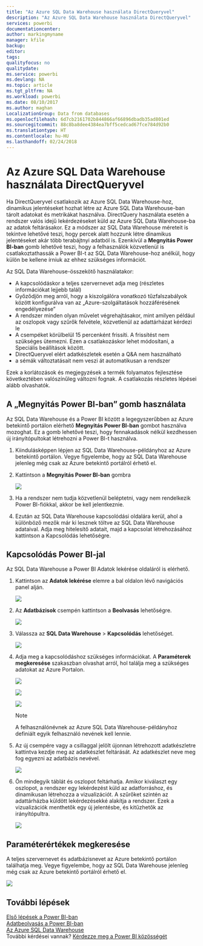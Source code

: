```yaml
---
title: "Az Azure SQL Data Warehouse használata DirectQueryvel"
description: "Az Azure SQL Data Warehouse használata DirectQueryvel"
services: powerbi
documentationcenter: 
author: markingmyname
manager: kfile
backup: 
editor: 
tags: 
qualityfocus: no
qualitydate: 
ms.service: powerbi
ms.devlang: NA
ms.topic: article
ms.tgt_pltfrm: NA
ms.workload: powerbi
ms.date: 08/10/2017
ms.author: maghan
LocalizationGroup: Data from databases
ms.openlocfilehash: 6d7cb2161702b844866af66896dbadb35ad801ed
ms.sourcegitcommit: 88c8ba8dee4384ea7bff5cedcad67fce784d92b0
ms.translationtype: HT
ms.contentlocale: hu-HU
ms.lasthandoff: 02/24/2018
---
```

# <a name="azure-sql-data-warehouse-with-directquery"></a>Az Azure SQL Data Warehouse használata DirectQueryvel
Ha DirectQueryvel csatlakozik az Azure SQL Data Warehouse-hoz, dinamikus jelentéseket hozhat létre az Azure SQL Data Warehouse-ban tárolt adatokat és metrikákat használva. DirectQuery használata esetén a rendszer valós idejű lekérdezéseket küld az Azure SQL Data Warehouse-ba az adatok feltárásakor. Ez a módszer az SQL Data Warehouse méreteit is tekintve lehetővé teszi, hogy percek alatt hozzunk létre dinamikus jelentéseket akár több terabájtnyi adatból is. Ezenkívül a **Megnyitás Power BI-ban** gomb lehetővé teszi, hogy a felhasználók közvetlenül is csatlakoztathassák a Power BI-t az SQL Data Warehouse-hoz anélkül, hogy külön be kellene írniuk az ehhez szükséges információt.

Az SQL Data Warehouse-összekötő használatakor:

* A kapcsolódáskor a teljes szervernevet adja meg (részletes információkat lejjebb talál)
* Győződjön meg arról, hogy a kiszolgálóra vonatkozó tűzfalszabályok között konfigurálva van az „Azure-szolgáltatások hozzáférésének engedélyezése”
* A rendszer minden olyan művelet végrehajtásakor, mint amilyen például az oszlopok vagy szűrők felvétele, közvetlenül az adattárházat kérdezi le
* A csempéket körülbelül 15 percenként frissíti. A frissítést nem szükséges ütemezni.  Ezen a csatlakozáskor lehet módosítani, a Speciális beállítások között.
* DirectQueryvel elért adatkészletek esetén a Q&A nem használható
* a sémák változtatásait nem veszi át automatikusan a rendszer

Ezek a korlátozások és megjegyzések a termék folyamatos fejlesztése következtében valószínűleg változni fognak. A csatlakozás részletes lépései alább olvashatók.

## <a name="using-the-open-in-power-bi-button"></a>A „Megnyitás Power BI-ban” gomb használata
Az SQL Data Warehouse és a Power BI között a legegyszerűbben az Azure betekintő portálon elérhető **Megnyitás Power BI-ban** gombot használva mozoghat. Ez a gomb lehetővé teszi, hogy fennakadások nélkül kezdhessen új irányítópultokat létrehozni a Power BI-t használva.

1. Kiindulásképpen lépjen az SQL Data Warehouse-példányhoz az Azure betekintő portálon. Vegye figyelembe, hogy az SQL Data Warehouse jelenleg még csak az Azure betekintő portálról érhető el.
2. Kattintson a **Megnyitás Power BI-ban** gombra
   
    ![](media/service-azure-sql-data-warehouse-with-direct-connect/openinpowerbi.png)
3. Ha a rendszer nem tudja közvetlenül beléptetni, vagy nem rendelkezik Power BI-fiókkal, akkor be kell jelentkeznie.
4. Ezután az SQL Data Warehouse kapcsolódási oldalára kerül, ahol a különböző mezők már ki lesznek töltve az SQL Data Warehouse adataival. Adja meg hitelesítő adatait, majd a kapcsolat létrehozásához kattintson a Kapcsolódás lehetőségre.

## <a name="connecting-through-power-bi"></a>Kapcsolódás Power BI-jal
Az SQL Data Warehouse a Power BI Adatok lekérése oldaláról is elérhető. 

1. Kattintson az **Adatok lekérése** elemre a bal oldalon lévő navigációs panel alján.  
   
    ![](media/service-azure-sql-data-warehouse-with-direct-connect/getdatabutton.png)
2. Az **Adatbázisok** csempén kattintson a **Beolvasás** lehetőségre.
   
    ![](media/service-azure-sql-data-warehouse-with-direct-connect/databases.png)
3. Válassza az **SQL Data Warehouse** \> **Kapcsolódás** lehetőséget.
   
    ![](media/service-azure-sql-data-warehouse-with-direct-connect/azuresqldatawarehouseconnect.png)
4. Adja meg a kapcsolódáshoz szükséges információkat. A **Paraméterek megkeresése** szakaszban olvashat arról, hol találja meg a szükséges adatokat az Azure Portalon.
   
    ![](media/service-azure-sql-data-warehouse-with-direct-connect/servername.png)
   
    ![](media/service-azure-sql-data-warehouse-with-direct-connect/servernamewithadvanced.png)
   
    ![](media/service-azure-sql-data-warehouse-with-direct-connect/username.png)
   
   > [!NOTE]
   > A felhasználónévnek az Azure SQL Data Warehouse-példányhoz definiált egyik felhasználó nevének kell lennie.
   > 
   > 
5. Az új csempére vagy a csillaggal jelölt újonnan létrehozott adatkészletre kattintva kezdje meg az adatkészlet feltárását. Az adatkészlet neve meg fog egyezni az adatbázis nevével.
   
    ![](media/service-azure-sql-data-warehouse-with-direct-connect/dataset2.png)
6. Ön mindegyik táblát és oszlopot feltárhatja. Amikor kiválaszt egy oszlopot, a rendszer egy lekérdezést küld az adatforráshoz, és dinamikusan létrehozza a vizualizációt. A szűrőket szintén az adattárházba küldött lekérdezésekké alakítja a rendszer. Ezek a vizualizációk menthetők egy új jelentésbe, és kitűzhetők az irányítópultra.
   
    ![](media/service-azure-sql-data-warehouse-with-direct-connect/explore3.png)

## <a name="finding-parameter-values"></a>Paraméterértékek megkeresése
A teljes szervernevet és adatbázisnevet az Azure betekintő portálon találhatja meg. Vegye figyelembe, hogy az SQL Data Warehouse jelenleg még csak az Azure betekintő portálról érhető el.

![](media/service-azure-sql-data-warehouse-with-direct-connect/azureportal.png)

## <a name="next-steps"></a>További lépések
[Első lépések a Power BI-ban](service-get-started.md)  
[Adatbeolvasás a Power BI-ban](service-get-data.md)  
[Az Azure SQL Data Warehouse](https://azure.microsoft.com/en-us/documentation/services/sql-data-warehouse/)  
További kérdései vannak? [Kérdezze meg a Power BI közösségét](http://community.powerbi.com/)

